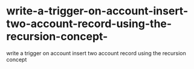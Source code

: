 # write-a-trigger-on-account-insert-two-account-record-using-the-recursion-concept-
write a trigger on account insert two account record using the recursion  concept 
